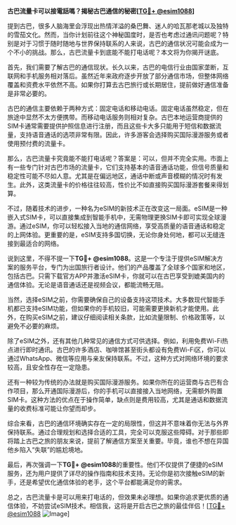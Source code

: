 **古巴流量卡可以接電話嗎？揭秘古巴通信的秘密[[TG💪+ @esim1088](https://t.me/s/esim1088)]**

提到古巴，很多人脑海里会浮现出热情洋溢的桑巴舞、迷人的哈瓦那老城以及独特的雪茄文化。然而，当你计划前往这个神秘国度时，是否也考虑过通讯问题呢？特别是对于习惯于随时随地与世界保持联系的人来说，古巴的通信状况可能会成为一个不小的挑战。那么，古巴流量卡到底能不能打电话呢？本文将为你揭开谜底。

首先，我们需要了解古巴的通信现状。长久以来，古巴的电信行业由国家垄断，互联网和手机服务相对落后。虽然近年来政府逐步开放了部分通信市场，但整体网络覆盖和资费水平依然不高。如果你打算去古巴旅行或长期居住，提前做好通信准备是非常必要的。

古巴的通信主要依赖于两种方式：固定电话和移动电话。固定电话虽然稳定，但在旅途中显然不太方便携带。而移动电话服务则相对复杂。古巴本地运营商提供的SIM卡通常需要提供护照信息进行注册，而且这些卡大多只能用于短信和数据流量，支持语音通话的选项非常有限。因此，许多游客会选择购买国际漫游服务或者使用预付费的流量卡。

那么，古巴流量卡究竟能不能打电话呢？答案是：可以，但并不完全实用。市面上有一些专门针对古巴市场的流量卡，它们支持基本的语音通话功能，但信号质量和稳定性可能不尽如人意。尤其是在偏远地区，通话中断或声音模糊的情况时有发生。此外，这类流量卡的价格往往较高，性价比不如直接购买国际漫游套餐来得划算。

不过，随着技术的进步，一种名为eSIM的新技术正在改变这一局面。eSIM是一种嵌入式SIM卡，可以直接集成到智能手机中，无需物理更换SIM卡即可实现全球漫游。通过eSIM，你可以轻松接入当地的通信网络，享受高质量的语音通话和稳定的上网体验。更重要的是，eSIM支持多国切换，无论你身处何地，都可以无缝连接到最适合的网络。

说到这里，不得不提一下**TG💪+ @esim1088**。这是一个专注于提供eSIM解决方案的服务平台，专门为出国旅行者设计。他们的产品覆盖了全球多个国家和地区，包括古巴。只需下载官方APP并激活eSIM卡，你就可以在古巴享受到媲美国内的通信体验。无论是语音通话还是视频会议，都能流畅无阻。

当然，选择eSIM之前，你需要确保自己的设备支持这项技术。大多数现代智能手机都已支持eSIM功能，但如果你的手机较旧，可能需要更换新机才能使用。此外，在购买eSIM之前，建议仔细阅读相关条款，比如流量限制、价格政策等，以避免不必要的麻烦。

除了eSIM之外，还有其他几种常见的通信方式可供选择。例如，利用免费Wi-Fi热点进行即时通讯。古巴的许多酒店、咖啡馆甚至街头都设有免费Wi-Fi区，你可以通过WhatsApp、微信等应用与亲友保持联系。不过，这种方式对网络环境的要求较高，且安全性存在一定隐患。

还有一种较为传统的办法就是购买国际漫游服务。如果你所在的运营商与古巴有合作项目，那么开通国际漫游后，你的手机可以直接接入当地网络，无需额外购置SIM卡。这种方法的优点在于操作简单，缺点则是费用较高，尤其是通话和数据流量的收费标准可能让你望而却步。

综合来看，古巴的通信环境确实存在一定的局限性，但这并不意味着你无法与外界保持联系。通过合理规划和选择合适的工具，完全可以克服这些障碍。对于那些即将踏上古巴之旅的朋友来说，提前了解通信方案至关重要。毕竟，谁也不想在异国他乡陷入“失联”的尴尬境地。

最后，再次强调一下**TG💪+ @esim1088**的重要性。他们不仅提供了便捷的eSIM服务，还为用户提供了详尽的操作指南和技术支持。无论你是初次接触eSIM的新手，还是希望优化通信体验的老手，这个平台都能满足你的需求。

总之，古巴流量卡是可以用来打电话的，但效果未必理想。如果你追求更优质的通信体验，不妨尝试eSIM技术。相信我，这将是开启古巴之旅的最佳伴侣！[[TG💪+ @esim1088](https://t.me/s/esim1088) ![Image](https://i.postimg.cc/4NQfJmqS/Snipaste-2025-05-13-00-14-12.png)]